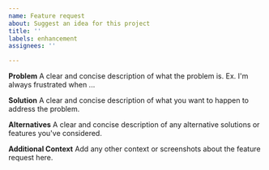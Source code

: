 ```yaml
---
name: Feature request
about: Suggest an idea for this project
title: ''
labels: enhancement
assignees: ''

---
```


**Problem**
A clear and concise description of what the problem is. Ex. I'm always frustrated when ...

**Solution**
A clear and concise description of what you want to happen to address the problem.

**Alternatives**
A clear and concise description of any alternative solutions or features you've considered.

**Additional Context**
Add any other context or screenshots about the feature request here.
